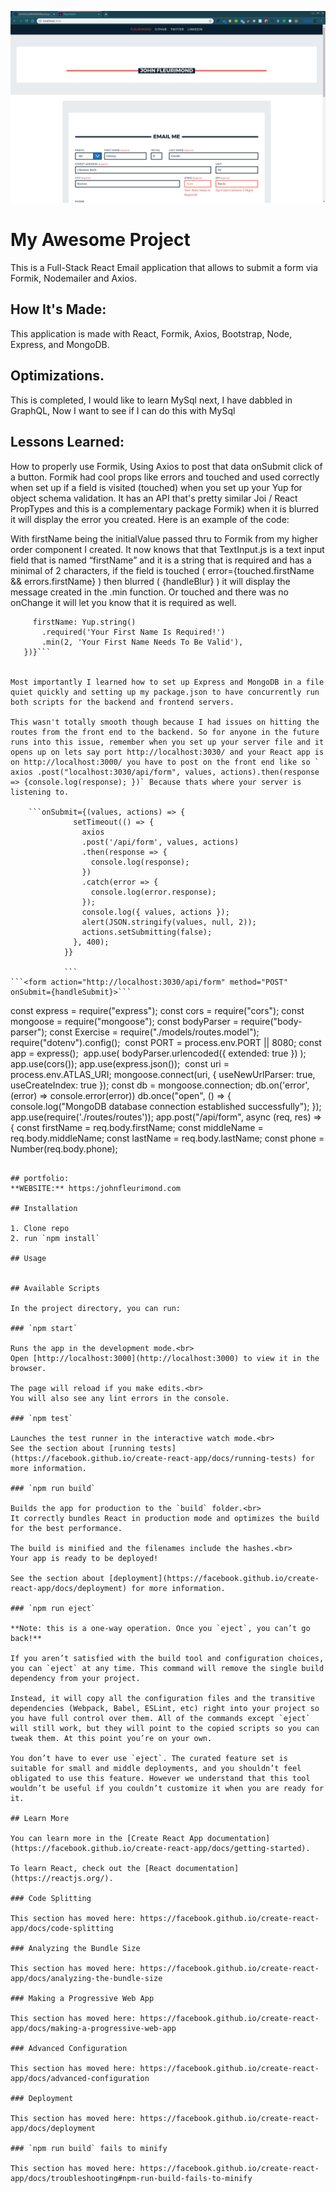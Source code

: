 ![ReactEmail](public/App.png)


# My Awesome Project
This is a Full-Stack React Email application that allows to submit a form via Formik, Nodemailer and Axios.

## How It's Made:
This application is made with React, Formik, Axios, Bootstrap, Node, Express, and MongoDB.

## Optimizations.
This is completed, I would like to learn MySql next, I have dabbled in GraphQL, Now I want to see if I can do this with MySql 

## Lessons Learned:
How to properly use Formik, Using Axios to post that data onSubmit click of a button.
Formik had cool props like errors and touched and used correctly when set up if a field is visited (touched) when you set up your Yup for object schema validation. It has an API that's pretty similar Joi / React PropTypes and this is a complementary package Formik) when it is blurred it will display the error you created. Here is an example of the code:

With firstName being the initialValue passed thru to Formik from my higher order component I created. It now knows that that TextInput.js is a text input field that is named “firstName” and it is a string that is required and has a minimal of 2 characters, if the field is touched ( error={touched.firstName && errors.firstName} ) then blurred ( {handleBlur} ) it will display the message created in the .min function. Or touched and there was no onChange it will let you know that it is required as well.


```validationSchema={Yup.object().shape({
     firstName: Yup.string()
       .required('Your First Name Is Required!')
       .min(2, 'Your First Name Needs To Be Valid'),
   })}```


Most importantly I learned how to set up Express and MongoDB in a file quiet quickly and setting up my package.json to have concurrently run both scripts for the backend and frontend servers.

This wasn't totally smooth though because I had issues on hitting the routes from the front end to the backend. So for anyone in the future runs into this issue, remember when you set up your server file and it opens up on lets say port http://localhost:3030/ and your React app is on http://localhost:3000/ you have to post on the front end like so ` axios .post("localhost:3030/api/form", values, actions).then(response => {console.log(response); })` Because thats where your server is listening to.

    ```onSubmit={(values, actions) => {
              setTimeout(() => {
                axios
                .post('/api/form', values, actions)
                .then(response => {
                  console.log(response);
                })
                .catch(error => {
                  console.log(error.response);
                });
                console.log({ values, actions });
                alert(JSON.stringify(values, null, 2));
                actions.setSubmitting(false);
              }, 400);
            }}
            
            ```
```<form action="http://localhost:3030/api/form" method="POST" onSubmit={handleSubmit}>```

```
const express = require("express");
const cors = require("cors");
const mongoose = require("mongoose");
const bodyParser = require("body-parser");
const Exercise = require("./models/routes.model");
require("dotenv").config();
​
const PORT = process.env.PORT || 8080;
const app = express();
​
app.use(
  bodyParser.urlencoded({
    extended: true
  })
);
​
app.use(cors());
app.use(express.json());
​
const uri = process.env.ATLAS_URI;
mongoose.connect(uri, { useNewUrlParser: true, useCreateIndex: true });
const db = mongoose.connection;
db.on('error', (error) => console.error(error))
db.once("open", () => {
  console.log("MongoDB database connection established successfully");
});
​
app.use(require('./routes/routes'));
app.post("/api/form", async (req, res) => {
  const firstName =   req.body.firstName;
  const middleName =  req.body.middleName;
  const lastName =  req.body.lastName;
  const phone =  Number(req.body.phone);
```

## portfolio:
**WEBSITE:** https:/johnfleurimond.com

## Installation

1. Clone repo
2. run `npm install`

## Usage


## Available Scripts

In the project directory, you can run:

### `npm start`

Runs the app in the development mode.<br>
Open [http://localhost:3000](http://localhost:3000) to view it in the browser.

The page will reload if you make edits.<br>
You will also see any lint errors in the console.

### `npm test`

Launches the test runner in the interactive watch mode.<br>
See the section about [running tests](https://facebook.github.io/create-react-app/docs/running-tests) for more information.

### `npm run build`

Builds the app for production to the `build` folder.<br>
It correctly bundles React in production mode and optimizes the build for the best performance.

The build is minified and the filenames include the hashes.<br>
Your app is ready to be deployed!

See the section about [deployment](https://facebook.github.io/create-react-app/docs/deployment) for more information.

### `npm run eject`

**Note: this is a one-way operation. Once you `eject`, you can’t go back!**

If you aren’t satisfied with the build tool and configuration choices, you can `eject` at any time. This command will remove the single build dependency from your project.

Instead, it will copy all the configuration files and the transitive dependencies (Webpack, Babel, ESLint, etc) right into your project so you have full control over them. All of the commands except `eject` will still work, but they will point to the copied scripts so you can tweak them. At this point you’re on your own.

You don’t have to ever use `eject`. The curated feature set is suitable for small and middle deployments, and you shouldn’t feel obligated to use this feature. However we understand that this tool wouldn’t be useful if you couldn’t customize it when you are ready for it.

## Learn More

You can learn more in the [Create React App documentation](https://facebook.github.io/create-react-app/docs/getting-started).

To learn React, check out the [React documentation](https://reactjs.org/).

### Code Splitting

This section has moved here: https://facebook.github.io/create-react-app/docs/code-splitting

### Analyzing the Bundle Size

This section has moved here: https://facebook.github.io/create-react-app/docs/analyzing-the-bundle-size

### Making a Progressive Web App

This section has moved here: https://facebook.github.io/create-react-app/docs/making-a-progressive-web-app

### Advanced Configuration

This section has moved here: https://facebook.github.io/create-react-app/docs/advanced-configuration

### Deployment

This section has moved here: https://facebook.github.io/create-react-app/docs/deployment

### `npm run build` fails to minify

This section has moved here: https://facebook.github.io/create-react-app/docs/troubleshooting#npm-run-build-fails-to-minify
